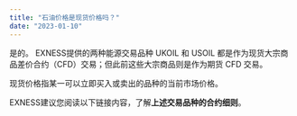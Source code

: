 ```yaml
---
title: "石油价格是现货价格吗？"
date: "2023-01-10"
---
```


是的。 EXNESS提供的两种能源交易品种 UKOIL 和 USOIL 都是作为现货大宗商品差价合约（CFD）交易；但此前这些大宗商品则是作为期货 CFD 交易。

现货价格指某一可以立即买入或卖出的品种的当前市场价格。

EXNESS建议您阅读以下链接内容，了解**上述交易品种的合约细则**。
